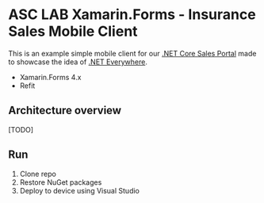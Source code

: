 # ASC LAB Xamarin.Forms - Insurance Sales Mobile Client

This is an example simple mobile client for our [.NET Core Sales Portal](https://github.com/asc-lab/dotnetcore-microservices-poc) made to showcase the idea of [.NET Everywhere](https://visualstudiomagazine.com/articles/2017/03/16/dotnet-everywhere-cross-platform-dev-xamarin.aspx).

- Xamarin.Forms 4.x
- Refit

## Architecture overview

[TODO]

## Run

1. Clone repo
2. Restore NuGet packages
3. Deploy to device using Visual Studio
